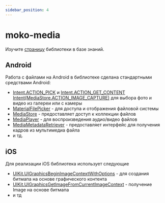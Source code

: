 ```yaml
---
sidebar_position: 4
---
```


# moko-media
Изучите [страницу](../../learning/libraries/moko/moko-media) библиотеки в базе знаний.

## Android
Работа с файлами на Android в библиотеке сделана стандартными средствами Android:
- [Intent.ACTION_PICK](https://developer.android.com/reference/android/content/Intent#ACTION_PICK) и [Intent.ACTION_GET_CONTENT](https://developer.android.com/reference/android/content/Intent#ACTION_GET_CONTENT) [Intent(MediaStore.ACTION_IMAGE_CAPTURE)](https://developer.android.com/reference/kotlin/android/provider/MediaStore#action_image_capture) для выбора фото и видео из галереи или с камеры
- [MaterialFilePicker](https://github.com/nbsp-team/MaterialFilePicker) - для доступа и отображения файловой системы
- [MediaStore](https://developer.android.com/reference/android/provider/MediaStore) - предоставляет доступ к коллекции файлов
- [MediaPlayer](https://developer.android.com/reference/android/media/MediaPlayer) - для воспроизведения аудио/видео файлов
- [MediaMetadataRetriever](https://developer.android.com/reference/android/media/MediaMetadataRetriever) - предоставляет интерфейс для получения кадров из мультимедиа файла
- и тд.

## iOS
Для реализации iOS библиотека использует следующие 
- [UIKit.UIGraphicsBeginImageContextWithOptions](https://developer.apple.com/documentation/uikit/1623912-uigraphicsbeginimagecontextwitho) - для создания битмапа на основе графического контента
- [UIKit.UIGraphicsGetImageFromCurrentImageContext](https://developer.apple.com/documentation/uikit/1623924-uigraphicsgetimagefromcurrentima) - получение Image на основе битмапа
- и тд
